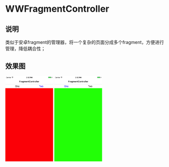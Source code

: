 # WWFragmentController

## 说明

类似于安卓fragment的管理器，将一个复杂的页面分成多个fragment，方便进行管理，降低耦合性；

## 效果图
<img src="1.png" width=150 />
<img src="2.png" width=150 />
